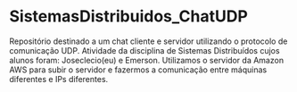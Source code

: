 # SistemasDistribuidos_ChatUDP
Repositório destinado a um chat cliente e servidor utilizando o protocolo de comunicação UDP. Atividade da disciplina de Sistemas Distribuídos cujos alunos foram: Joseclecio(eu) e Emerson. Utilizamos o servidor da Amazon AWS para subir o servidor e fazermos a comunicação entre máquinas diferentes e IPs diferentes.
